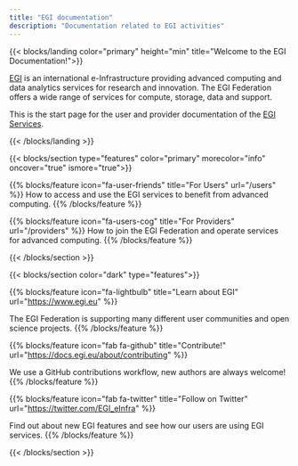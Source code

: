 ```yaml
---
title: "EGI documentation"
description: "Documentation related to EGI activities"
---
```


<!-- markdownlint-disable no-inline-html -->

{{< blocks/landing color="primary" height="min" title="Welcome to the EGI Documentation!">}}
  <div>
    <p class="lead mt-3">
      <a href="https://www.egi.eu">EGI</a> is an international e-Infrastructure
     providing advanced computing and data analytics services for research
      and innovation. The EGI Federation offers a wide range of services for compute,
      storage, data and support.
    </p>
    <p class="lead mt-3">
      This is the start page for the user and provider documentation of the
      <a href="https://www.egi.eu/services/">EGI Services</a>.
    </p>
  </div>
{{< /blocks/landing >}}

{{< blocks/section type="features" color="primary" morecolor="info" oncover="true" ismore="true">}}

  {{% blocks/feature icon="fa-user-friends" title="For Users" url="/users" %}}
  How to access and use the EGI services to benefit from advanced computing.
  {{% /blocks/feature %}}

  {{% blocks/feature icon="fa-users-cog" title="For Providers" url="/providers" %}}
  How to join the EGI Federation and operate services for advanced computing.
  {{% /blocks/feature %}}

{{< /blocks/section >}}

{{< blocks/section color="dark" type="features">}}

<!-- markdown-link-check-disable -->

{{% blocks/feature icon="fa-lightbulb" title="Learn about EGI"
    url="https://www.egi.eu" %}}

The EGI Federation is supporting many different user communities and open
science projects. {{% /blocks/feature %}}

{{% blocks/feature icon="fab fa-github" title="Contribute!"
    url="https://docs.egi.eu/about/contributing" %}}

We use a GitHub contributions workflow, new authors are always welcome!
{{% /blocks/feature %}}

{{% blocks/feature icon="fab fa-twitter" title="Follow on Twitter"
    url="https://twitter.com/EGI_eInfra" %}}

<!-- markdown-link-check-enable-->

Find out about new EGI features and see how our users are using EGI services.
{{% /blocks/feature %}}

{{< /blocks/section >}}
